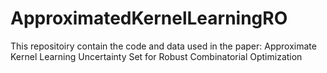 # ApproximatedKernelLearningRO
This repositoiry contain the code and data used in the paper: Approximate Kernel Learning Uncertainty Set for Robust Combinatorial Optimization
